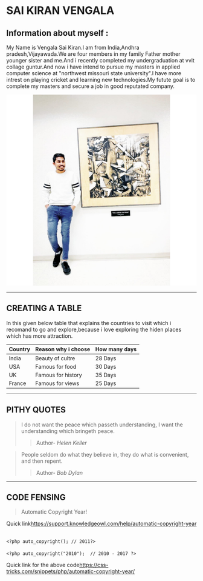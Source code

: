 # SAI KIRAN VENGALA

**Information about myself** :<br>
-----------------------------------
My Name is Vengala Sai Kiran.I am from India,Andhra pradesh,Vijayawada.We are four members in my family Father mother younger sister and me.And i recently completed my undergraduation at vvit collage guntur.And now i have intend to pursue my masters in applied computer science at "northwest missouri state university".I have more intrest on playing cricket and learning new technologies.My futute goal is to complete my masters and secure a job in good reputated company.

![Its my image](https://github.com/Saikiran174/assignment2-Vengala/blob/f17a85257a70763a7f4a7629384ab0d45d4bd8f9/Image%20of%20mine.jpeg)

---


**CREATING A TABLE**
-------------------------------------------------------------------------

In this given below table that explains the countries to visit which i recomand to go and explore,because i love exploring the hiden places which has more attraction.

|**Country**|**Reason why i choose**|**How many days**|
|   -----   |        -----          |      -----      |
| India     |  Beauty of cultre     |    28 Days      |
| USA       |  Famous for food      |    30 Days      |
| UK        |  Famous for history   |    35 Days      |
| France    |  Famous for views     |    25 Days      |

---
**PITHY QUOTES**
----------------
>I do not want the peace which passeth understanding, I want the
understanding which bringeth peace.
>>   Author- _Helen Keller_

>People seldom do what they believe in, they do what is
convenient, and then repent. 
>>   Author- *Bob Dylan*

---
**CODE FENSING**
----------------
>Automatic Copyright Year!

Quick link<https://support.knowledgeowl.com/help/automatic-copyright-year>


```

<?php auto_copyright(); // 2011?>

<?php auto_copyright("2010");  // 2010 - 2017 ?>
```

Quick link for the above code<https://css-tricks.com/snippets/php/automatic-copyright-year/>